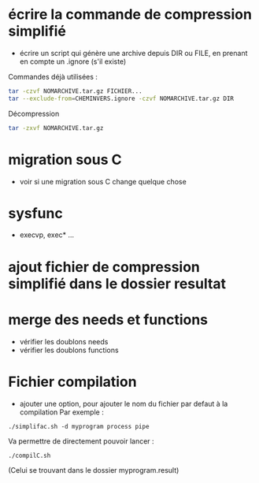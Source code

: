 # écrire la commande de compression simplifié
- écrire un script qui génère une archive depuis DIR ou FILE, en prenant en compte un .ignore (s'il existe)

Commandes déjà utilisées :
```sh
tar -czvf NOMARCHIVE.tar.gz FICHIER...
tar --exclude-from=CHEMINVERS.ignore -czvf NOMARCHIVE.tar.gz DIR
```
Décompression
```sh
tar -zxvf NOMARCHIVE.tar.gz
```

# migration sous C
- voir si une migration sous C change quelque chose

# sysfunc
- execvp, exec* ...

# ajout fichier de compression simplifié dans le dossier resultat

# merge des needs et functions
- vérifier les doublons needs
- vérifier les doublons functions

# Fichier compilation
- ajouter une option, pour ajouter le nom du fichier par defaut à la compilation
Par exemple :
```
./simplifac.sh -d myprogram process pipe
```
Va permettre de directement pouvoir lancer :
```
./compilC.sh
```
(Celui se trouvant dans le dossier myprogram.result)
